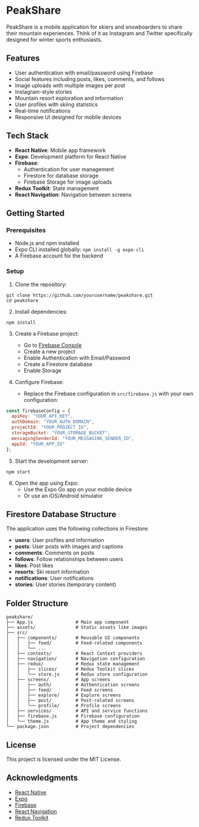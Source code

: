 # PeakShare

PeakShare is a mobile application for skiers and snowboarders to share their mountain experiences. Think of it as Instagram and Twitter specifically designed for winter sports enthusiasts.

## Features

- User authentication with email/password using Firebase
- Social features including posts, likes, comments, and follows
- Image uploads with multiple images per post
- Instagram-style stories
- Mountain resort exploration and information
- User profiles with skiing statistics
- Real-time notifications
- Responsive UI designed for mobile devices

## Tech Stack

- **React Native**: Mobile app framework
- **Expo**: Development platform for React Native
- **Firebase**:
  - Authentication for user management
  - Firestore for database storage
  - Firebase Storage for image uploads
- **Redux Toolkit**: State management
- **React Navigation**: Navigation between screens

## Getting Started

### Prerequisites

- Node.js and npm installed
- Expo CLI installed globally: `npm install -g expo-cli`
- A Firebase account for the backend

### Setup

1. Clone the repository:
```
git clone https://github.com/yourusername/peakshare.git
cd peakshare
```

2. Install dependencies:
```
npm install
```

3. Create a Firebase project:
   - Go to [Firebase Console](https://console.firebase.google.com/)
   - Create a new project
   - Enable Authentication with Email/Password
   - Create a Firestore database
   - Enable Storage

4. Configure Firebase:
   - Replace the Firebase configuration in `src/firebase.js` with your own configuration:

```javascript
const firebaseConfig = {
  apiKey: "YOUR_API_KEY",
  authDomain: "YOUR_AUTH_DOMAIN",
  projectId: "YOUR_PROJECT_ID",
  storageBucket: "YOUR_STORAGE_BUCKET",
  messagingSenderId: "YOUR_MESSAGING_SENDER_ID",
  appId: "YOUR_APP_ID"
};
```

5. Start the development server:
```
npm start
```

6. Open the app using Expo:
   - Use the Expo Go app on your mobile device
   - Or use an iOS/Android simulator

## Firestore Database Structure

The application uses the following collections in Firestore:

- **users**: User profiles and information
- **posts**: User posts with images and captions
- **comments**: Comments on posts
- **follows**: Follow relationships between users
- **likes**: Post likes
- **resorts**: Ski resort information
- **notifications**: User notifications
- **stories**: User stories (temporary content)

## Folder Structure

```
peakshare/
├── App.js                # Main app component
├── assets/               # Static assets like images
├── src/
│   ├── components/       # Reusable UI components
│   │   ├── feed/         # Feed-related components
│   │   └── ...
│   ├── contexts/         # React Context providers
│   ├── navigation/       # Navigation configuration
│   ├── redux/            # Redux state management
│   │   ├── slices/       # Redux Toolkit slices
│   │   └── store.js      # Redux store configuration
│   ├── screens/          # App screens
│   │   ├── auth/         # Authentication screens
│   │   ├── feed/         # Feed screens
│   │   ├── explore/      # Explore screens
│   │   ├── post/         # Post-related screens
│   │   └── profile/      # Profile screens
│   ├── services/         # API and service functions
│   ├── firebase.js       # Firebase configuration
│   └── theme.js          # App theme and styling
└── package.json          # Project dependencies
```

## License

This project is licensed under the MIT License.

## Acknowledgments

- [React Native](https://reactnative.dev/)
- [Expo](https://expo.dev/)
- [Firebase](https://firebase.google.com/)
- [React Navigation](https://reactnavigation.org/)
- [Redux Toolkit](https://redux-toolkit.js.org/)